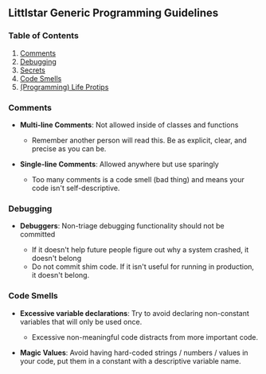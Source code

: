 ## Littlstar Generic Programming Guidelines

### Table of Contents

  1. [Comments](#comments)
  1. [Debugging](#debugging)
  1. [Secrets](#secrets)
  1. [Code Smells](#code-smells)
  1. [(Programming) Life Protips](#life-protips)

### Comments

- **Multi-line Comments**: Not allowed inside of classes and functions

  - Remember another person will read this. Be as explicit, clear, and precise as you can be.

- **Single-line Comments**: Allowed anywhere but use sparingly

  - Too many comments is a code smell (bad thing) and means your code isn't self-descriptive.

### Debugging

- **Debuggers**: Non-triage debugging functionality should not be committed

  - If it doesn't help future people figure out why a system crashed, it doesn't belong
  - Do not commit shim code. If it isn't useful for running in production, it doesn't belong.

### Code Smells

- **Excessive variable declarations**: Try to avoid declaring non-constant variables that will only be used once.

  - Excessive non-meaningful code distracts from more important code.

- **Magic Values**: Avoid having hard-coded strings / numbers / values in your code, put them in a constant with a descriptive variable name.


